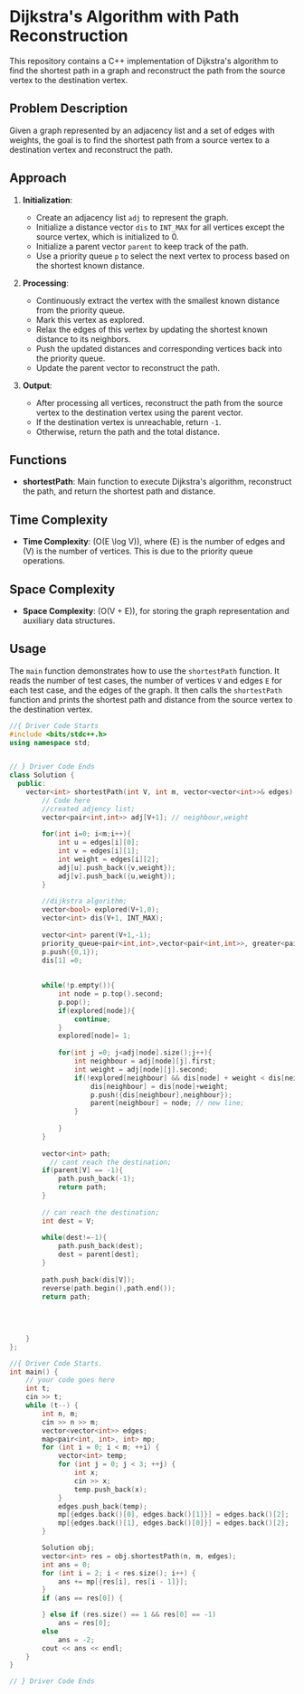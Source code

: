 # Dijkstra's Algorithm with Path Reconstruction

This repository contains a C++ implementation of Dijkstra's algorithm to find the shortest path in a graph and reconstruct the path from the source vertex to the destination vertex.

## Problem Description

Given a graph represented by an adjacency list and a set of edges with weights, the goal is to find the shortest path from a source vertex to a destination vertex and reconstruct the path.

## Approach

1. **Initialization**:
   - Create an adjacency list `adj` to represent the graph.
   - Initialize a distance vector `dis` to `INT_MAX` for all vertices except the source vertex, which is initialized to 0.
   - Initialize a parent vector `parent` to keep track of the path.
   - Use a priority queue `p` to select the next vertex to process based on the shortest known distance.

2. **Processing**:
   - Continuously extract the vertex with the smallest known distance from the priority queue.
   - Mark this vertex as explored.
   - Relax the edges of this vertex by updating the shortest known distance to its neighbors.
   - Push the updated distances and corresponding vertices back into the priority queue.
   - Update the parent vector to reconstruct the path.

3. **Output**:
   - After processing all vertices, reconstruct the path from the source vertex to the destination vertex using the parent vector.
   - If the destination vertex is unreachable, return `-1`.
   - Otherwise, return the path and the total distance.

## Functions

- **shortestPath**: Main function to execute Dijkstra's algorithm, reconstruct the path, and return the shortest path and distance.

## Time Complexity

- **Time Complexity**: \(O(E \log V)\), where \(E\) is the number of edges and \(V\) is the number of vertices. This is due to the priority queue operations.

## Space Complexity

- **Space Complexity**: \(O(V + E)\), for storing the graph representation and auxiliary data structures.

## Usage

The `main` function demonstrates how to use the `shortestPath` function. It reads the number of test cases, the number of vertices `V` and edges `E` for each test case, and the edges of the graph. It then calls the `shortestPath` function and prints the shortest path and distance from the source vertex to the destination vertex.

```cpp
//{ Driver Code Starts
#include <bits/stdc++.h>
using namespace std;


// } Driver Code Ends
class Solution {
  public: 
    vector<int> shortestPath(int V, int m, vector<vector<int>>& edges) {
        // Code here
        //created adjency list;
        vector<pair<int,int>> adj[V+1]; // neighbour,weight
        
        for(int i=0; i<m;i++){
            int u = edges[i][0];
            int v = edges[i][1];
            int weight = edges[i][2];
            adj[u].push_back({v,weight});
            adj[v].push_back({u,weight});
        }
        
        //dijkstra algorithm;
        vector<bool> explored(V+1,0);
        vector<int> dis(V+1, INT_MAX);
        
        vector<int> parent(V+1,-1);
        priority_queue<pair<int,int>,vector<pair<int,int>>, greater<pair<int,int>>>p;
        p.push({0,1});
        dis[1] =0;
        
        
        while(!p.empty()){
            int node = p.top().second;
            p.pop();
            if(explored[node]){
                continue;
            }
            explored[node]= 1;
            
            for(int j =0; j<adj[node].size();j++){
                int neighbour = adj[node][j].first;
                int weight = adj[node][j].second;
                if(!explored[neighbour] && dis[node] + weight < dis[neighbour]){
                    dis[neighbour] = dis[node]+weight;
                    p.push({dis[neighbour],neighbour});
                    parent[neighbour] = node; // new line;
                }
                
            }
        }
        
        vector<int> path;
          // cant reach the destination;
        if(parent[V] == -1){
            path.push_back(-1);
            return path;
        }
        
        // can reach the destination;
        int dest = V;
        
        while(dest!=-1){
            path.push_back(dest);
            dest = parent[dest];
        }
        
        path.push_back(dis[V]);
        reverse(path.begin(),path.end());
        return path;
        
        
        
        
    }
};

//{ Driver Code Starts.
int main() {
    // your code goes here
    int t;
    cin >> t;
    while (t--) {
        int n, m;
        cin >> n >> m;
        vector<vector<int>> edges;
        map<pair<int, int>, int> mp;
        for (int i = 0; i < m; ++i) {
            vector<int> temp;
            for (int j = 0; j < 3; ++j) {
                int x;
                cin >> x;
                temp.push_back(x);
            }
            edges.push_back(temp);
            mp[{edges.back()[0], edges.back()[1]}] = edges.back()[2];
            mp[{edges.back()[1], edges.back()[0]}] = edges.back()[2];
        }

        Solution obj;
        vector<int> res = obj.shortestPath(n, m, edges);
        int ans = 0;
        for (int i = 2; i < res.size(); i++) {
            ans += mp[{res[i], res[i - 1]}];
        }
        if (ans == res[0]) {

        } else if (res.size() == 1 && res[0] == -1)
            ans = res[0];
        else
            ans = -2;
        cout << ans << endl;
    }
}

// } Driver Code Ends
